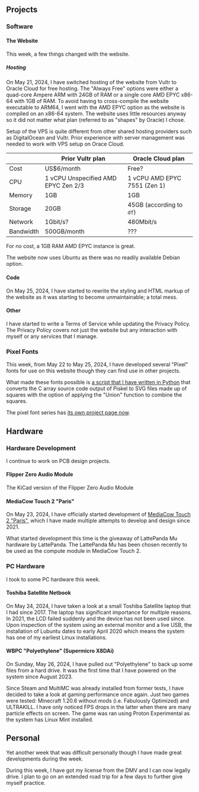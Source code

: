 
## Projects

### Software

#### The Website
This week, a few things changed with the website.

##### Hosting
On May 21, 2024, I have switched hosting of the website from Vultr to Oracle Cloud for free hosting. The "Always Free" options were either a quad-core Ampere ARM with 24GB of RAM or a single core AMD EPYC x86-64 with 1GB of RAM. To avoid having to cross-compile the website executable to ARM64, I went with the AMD EPYC option as the website is compiled on an x86-64 system. The website uses little resources anyway so it did not matter what plan (referred to as "shapes" by Oracle) I chose.

Setup of the VPS is quite different from other shared hosting providers such as DigitalOcean and Vultr. Prior experience with server management was needed to work with VPS setup on Orace Cloud.

|           | Prior Vultr plan                    | Oracle Cloud plan            |
| --------- | ----------------------------------- | ---------------------------- | 
| Cost      | US$6/month                          | Free?                        |
| CPU       | 1 vCPU Unspecified AMD EPYC Zen 2/3 | 1 vCPU AMD EPYC 7551 (Zen 1) |
| Memory    | 1GB                                 | 1GB                          |
| Storage   | 20GB                                | 45GB (according to `df`)     |
| Network   | 1Gbit/s?                            | 480Mbit/s                    |
| Bandwidth | 500GB/month                         | ???                          |

For no cost, a 1GB RAM AMD EPYC instance is great.

The website now uses Ubuntu as there was no readily available Debian option.

#### Code
On May 25, 2024, I have started to rewrite the styling and HTML markup of the website as it was starting to become unmaintainable; a total mess.

#### Other
I have started to write a Terms of Service while updating the Privacy Policy. The Privacy Policy covers not just the website but any interaction with myself or any services that I manage.

### Pixel Fonts
This week, from May 22 to May 25, 2024, I have developed several "Pixel" fonts for use on this website though they can find use in other projects.

What made these fonts possible is [a script that I have written in Python](https://github.com/ctcl-bregis/script-dump/blob/main/converters/piskelc2svg.py) that converts the C array source code output of Piskel to SVG files made up of squares with the option of applying the "Union" function to combine the squares.

The pixel font series has [its own project page now](/../fonts/).

## Hardware

### Hardware Development
I continue to work on PCB design projects.

#### Flipper Zero Audio Module
The KiCad version of the Flipper Zero Audio Module 

#### MediaCow Touch 2 "Paris"
On May 23, 2024, I have officially started development of [MediaCow Touch 2 "Paris"](/projects/mct2/), which I have made multiple attempts to develop and design since 2021. 

What started development this time is the giveaway of LattePanda Mu hardware by LattePanda. The LattePanda Mu has been chosen recently to be used as the compute module in MediaCow Touch 2. 

### PC Hardware
I took to some PC hardware this week.

#### Toshiba Satellite Netbook
On May 24, 2024, I have taken a look at a small Toshiba Satellite laptop that I had since 2017. The laptop has significant importance for multiple reasons. In 2021, the LCD failed suddenly and the device has not been used since. Upon inspection of the system using an external monitor and a live USB, the installation of Lubuntu dates to early April 2020 which means the system has one of my earliest Linux installations. 

#### WBPC "Polyethylene" (Supermicro X8DAi)
On Sunday, May 26, 2024, I have pulled out "Polyethylene" to back up some files from a hard drive. It was the first time that I have powered on the system since August 2023. 

Since Steam and MultiMC was already installed from former tests, I have decided to take a look at gaming performance once again. Just two games were tested: Minecraft 1.20.6 without mods (i.e. Fabulously Optimized) and ULTRAKILL. I have only noticed FPS drops in the latter when there are many particle effects on screen. The game was ran using Proton Experimental as the system has Linux Mint installed.

## Personal
Yet another week that was difficult personally though I have made great developments during the week.

During this week, I have got my license from the DMV and I can now legally drive. I plan to go on an extended road trip for a few days to further give myself practice.

